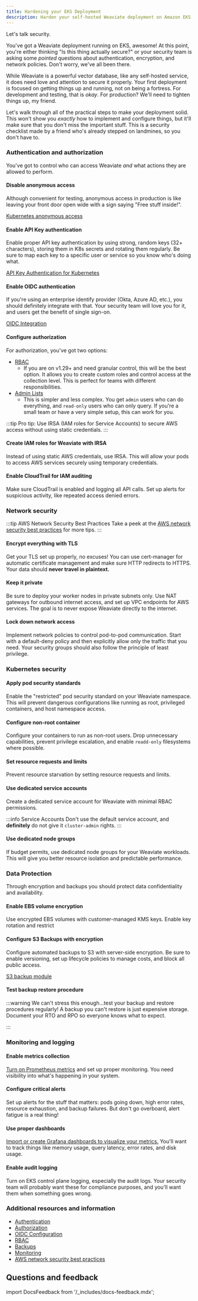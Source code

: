 ```yaml
---
title: Hardening your EKS Deployment
description: Harden your self-hosted Weaviate deployment on Amazon EKS.
---
```


Let's talk security.

You've got a Weaviate deployment running on EKS, awesome! At this point, you're either thinking "Is this thing actually secure?" or  your security team is asking some *pointed* questions about authentication, encryption, and network policies. Don't worry, we've all been there.

While Weaviate is a powerful vector database, like any self-hosted service, it does need love and attention to secure it properly. Your first deployment is focused on getting things up and running, not on being a fortress. For development and testing, that is *okay*. For production? We'll need to tighten things up, my friend.

Let's walk through all of the practical steps to make your deployment solid. This won't show you *exactly* how to implement and configure things, but it'll make sure that you don't miss the important stuff. This is a security checklist made by a friend who's already stepped on landmines, so you don't have to.

### Authentication and authorization

You've got to control who can access Weaviate *and* what actions they are allowed to perform.

#### Disable anonymous access

Although convenient for testing, anonymous access in production is like leaving your front door open wide with a sign saying "Free stuff inside!".

[Kubernetes anonymous access](../configuration/authentication#anonymous-access-kubernetes)

#### Enable API Key authentication

Enable proper API key authentication by using strong, random keys (32+ characters), storing them in K8s secrets and rotating them regularly. Be sure to map each key to a specific user or service so you know who's doing what. 

[API Key Authentication for Kubernetes](../configuration/authentication#api-keys-kubernetes)

#### Enable OIDC authentication

If you're using an enterprise identify provider (Okta, Azure AD, etc.), you should definitely integrate with that. Your security team will love you for it, and users get the benefit of single sign-on. 

[OIDC Integration](../configuration/authentication.md#oidc-kubernetes)

#### Configure authorization

For authorization, you've got two options:

- [RBAC](../configuration/authorization.md#role-based-access-control-rbac)
  - If you are on v1.29+ and need granular control, this will be the best option. It allows you to create custom roles and control access at the collection level. This is perfect for teams with different responsibilities. 
- [Admin Lists](../configuration/authorization.md#admin-list-kubernetes)
  - This is simpler and less complex. You get `admin` users who can do everything, and `read-only` users who can only query. If you're a small team or have a very simple setup, this can work for you. 

:::tip Pro tip: 
Use IRSA (IAM roles for Service Accounts) to secure AWS access without using static credentials.
:::

#### Create IAM roles for Weaviate with IRSA

Instead of using static AWS credentials, use IRSA. This will allow your pods to access AWS services securely using temporary credentials. 

#### Enable CloudTrail for IAM auditing

Make sure CloudTrail is enabled and logging all API calls. Set up alerts for suspicious activity, like repeated access denied errors. 

### Network security

:::tip AWS Network Security Best Practices
Take a peek at the [AWS network security best practices](net-security-bp.md) for more tips.
:::

#### Encrypt everything with TLS

Get your TLS set up properly, no excuses! You can use cert-manager for automatic certificate management and make sure HTTP redirects to HTTPS. Your data should **never travel in plaintext.**

#### Keep it private

Be sure to deploy your worker nodes in private subnets only. Use NAT gateways for outbound internet access, and set up VPC endpoints for AWS services. The goal is to never expose Weaviate directly to the internet.

#### Lock down network access

Implement network policies to control pod-to-pod communication. Start with a default-deny policy and then explicitly allow only the traffic that you need. Your security groups should also follow the principle of least privilege. 


### Kubernetes security

#### Apply pod security standards

Enable the "restricted" pod security standard on your Weaviate namespace. This will prevent dangerous configurations like running as root, privileged containers, and host namespace access. 

#### Configure non-root container

Configure your containers to run as non-root users. Drop unnecessary capabilities, prevent privilege escalation, and enable `readd-only` filesystems where possible. 

#### Set resource requests and limits

Prevent resource starvation by setting resource requests and limits.

#### Use dedicated service accounts

Create a dedicated service account for Weaviate with minimal RBAC permissions. 

:::info Service Accounts
Don't use the default service account, and **definitely** do not give it `cluster-admin` rights. 
:::

#### Use dedicated node groups

If budget permits, use dedicated node groups for your Weaviate workloads. This will give you better resource isolation and predictable performance. 



### Data Protection

Through encryption and backups you should protect data confidentiality and availability. 

#### Enable EBS volume encryption

Use encrypted EBS volumes with customer-managed KMS keys. Enable key rotation and restrict 

#### Configure S3 Backups with encryption

Configure automated backups to S3 with server-side encryption. Be sure to enable versioning, set up lifecycle policies to manage costs, and block all public access.

[S3 backup module](../configuration/backups#s3-aws-or-s3-compatible)

#### Test backup restore procedure

:::warning 
We can't stress this enough...test your backup and restore procedures regularly! A backup you can't restore is just expensive storage. Document your RTO and RPO so everyone knows what to expect.

:::


### Monitoring and logging 

#### Enable metrics collection

[Turn on Prometheus metrics](../configuration/monitoring) and set up proper monitoring. You need visibility into what's happening in your system. 

#### Configure critical alerts

Set up alerts for the stuff that matters: pods going down, high error rates, resource exhaustion, and backup failures. But don't go overboard, alert fatigue is a real thing!

#### Use proper dashboards

[Import or create Grafana dashboards to visualize your metrics.](../configuration/monitoring.md#sample-dashboards) You'll want to track things like memory usage, query latency, error rates, and disk usage.

#### Enable audit logging

Turn on EKS control plane logging, especially the audit logs. Your security team will probably want these for compliance purposes, and you'll want them when something goes wrong.


### Additional resources and information

- [Authentication](../configuration/authentication.md)
- [Authorization](../configuration/authorization.md)
- [OIDC Configuration](../configuration/oidc.md)
- [RBAC](../configuration/configuring-rbac.md)
- [Backups](../configuration/backups.md)
- [Monitoring](../configuration/monitoring.md)
- [AWS network security best practices](../aws/net-security-bp.md)

## Questions and feedback

import DocsFeedback from '/_includes/docs-feedback.mdx';

<DocsFeedback/>
